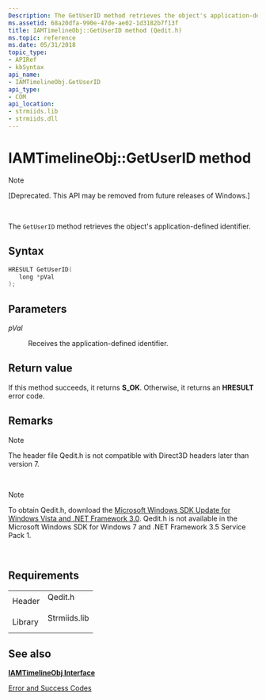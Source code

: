 ```yaml
---
Description: The GetUserID method retrieves the object's application-defined identifier.
ms.assetid: 68a20dfa-990e-47de-ae02-1d3182b7f13f
title: IAMTimelineObj::GetUserID method (Qedit.h)
ms.topic: reference
ms.date: 05/31/2018
topic_type: 
- APIRef
- kbSyntax
api_name: 
- IAMTimelineObj.GetUserID
api_type: 
- COM
api_location: 
- strmiids.lib
- strmiids.dll
---
```


# IAMTimelineObj::GetUserID method

> [!Note]  
> \[Deprecated. This API may be removed from future releases of Windows.\]

 

The `GetUserID` method retrieves the object's application-defined identifier.

## Syntax


```C++
HRESULT GetUserID(
   long *pVal
);
```



## Parameters

<dl> <dt>

*pVal* 
</dt> <dd>

Receives the application-defined identifier.

</dd> </dl>

## Return value

If this method succeeds, it returns **S\_OK**. Otherwise, it returns an **HRESULT** error code.

## Remarks

> [!Note]  
> The header file Qedit.h is not compatible with Direct3D headers later than version 7.

 

> [!Note]  
> To obtain Qedit.h, download the [Microsoft Windows SDK Update for Windows Vista and .NET Framework 3.0](https://go.microsoft.com/fwlink/p/?linkid=129787). Qedit.h is not available in the Microsoft Windows SDK for Windows 7 and .NET Framework 3.5 Service Pack 1.

 

## Requirements



|                    |                                                                                         |
|--------------------|-----------------------------------------------------------------------------------------|
| Header<br/>  | <dl> <dt>Qedit.h</dt> </dl>      |
| Library<br/> | <dl> <dt>Strmiids.lib</dt> </dl> |



## See also

<dl> <dt>

[**IAMTimelineObj Interface**](iamtimelineobj.md)
</dt> <dt>

[Error and Success Codes](error-and-success-codes.md)
</dt> </dl>

 

 




